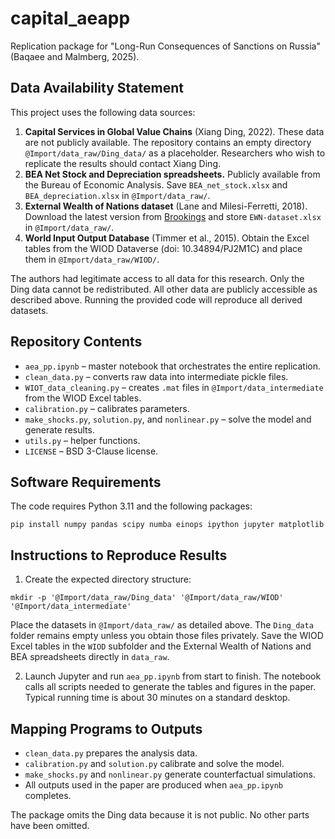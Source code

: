# capital_aeapp

Replication package for "Long-Run Consequences of Sanctions on Russia" (Baqaee and Malmberg, 2025).

## Data Availability Statement

This project uses the following data sources:

1. **Capital Services in Global Value Chains** (Xiang Ding, 2022). These data are not publicly available. The repository contains an empty directory `@Import/data_raw/Ding_data/` as a placeholder. Researchers who wish to replicate the results should contact Xiang Ding.
2. **BEA Net Stock and Depreciation spreadsheets.** Publicly available from the Bureau of Economic Analysis. Save `BEA_net_stock.xlsx` and `BEA_depreciation.xlsx` in `@Import/data_raw/`.
3. **External Wealth of Nations dataset** (Lane and Milesi-Ferretti, 2018). Download the latest version from [Brookings](https://www.brookings.edu/articles/the-external-wealth-of-nations-database/) and store `EWN-dataset.xlsx` in `@Import/data_raw/`.
4. **World Input Output Database** (Timmer et al., 2015). Obtain the Excel tables from the WIOD Dataverse (doi: 10.34894/PJ2M1C) and place them in `@Import/data_raw/WIOD/`.

The authors had legitimate access to all data for this research. Only the Ding data cannot be redistributed. All other data are publicly accessible as described above. Running the provided code will reproduce all derived datasets.

## Repository Contents

- `aea_pp.ipynb` – master notebook that orchestrates the entire replication.
- `clean_data.py` – converts raw data into intermediate pickle files.
- `WIOT_data_cleaning.py` – creates `.mat` files in `@Import/data_intermediate` from the WIOD Excel tables.
- `calibration.py` – calibrates parameters.
- `make_shocks.py`, `solution.py`, and `nonlinear.py` – solve the model and generate results.
- `utils.py` – helper functions.
- `LICENSE` – BSD 3-Clause license.

## Software Requirements

The code requires Python 3.11 and the following packages:

```
pip install numpy pandas scipy numba einops ipython jupyter matplotlib
```

## Instructions to Reproduce Results

1. Create the expected directory structure:

```
mkdir -p '@Import/data_raw/Ding_data' '@Import/data_raw/WIOD' '@Import/data_intermediate'
```

Place the datasets in `@Import/data_raw/` as detailed above. The `Ding_data` folder remains empty unless you obtain those files privately. Save the WIOD Excel tables in the `WIOD` subfolder and the External Wealth of Nations and BEA spreadsheets directly in `data_raw`.

2. Launch Jupyter and run `aea_pp.ipynb` from start to finish. The notebook calls all scripts needed to generate the tables and figures in the paper. Typical running time is about 30 minutes on a standard desktop.

## Mapping Programs to Outputs

- `clean_data.py` prepares the analysis data.
- `calibration.py` and `solution.py` calibrate and solve the model.
- `make_shocks.py` and `nonlinear.py` generate counterfactual simulations.
- All outputs used in the paper are produced when `aea_pp.ipynb` completes.

The package omits the Ding data because it is not public. No other parts have been omitted.

